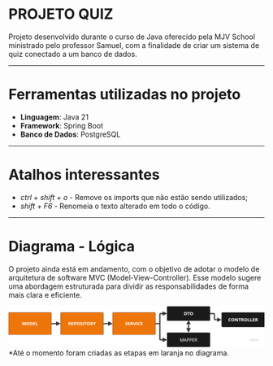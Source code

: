 # PROJETO QUIZ #

Projeto desenvolvido durante o curso de Java oferecido pela MJV School ministrado pelo professor Samuel, com a finalidade de criar um sistema de quiz 
conectado a um banco de dados. 

-----------------------------------------
# Ferramentas utilizadas no projeto #

- **Linguagem**: Java 21
- **Framework**: Spring Boot
- **Banco de Dados**: PostgreSQL

------------------------------------------

# Atalhos interessantes #
 - _ctrl + shift + o_ - Remove os imports que não estão sendo utilizados;
 - _shift + F6_ - Renomeia o texto alterado em todo o código.

------------------------------------------

# Diagrama - Lógica # 

O projeto ainda está em andamento, com o objetivo de adotar o modelo de arquitetura de software MVC (Model-View-Controller). Esse modelo sugere uma abordagem estruturada para dividir as responsabilidades de forma mais clara e eficiente.

![img_3.png](img_3.png)
*Até o momento foram criadas as etapas em laranja no diagrama.

 